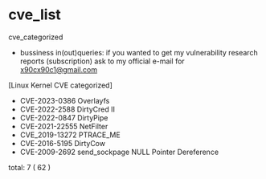 # cve_list
cve_categorized

* bussiness in(out)queries:
  if you wanted to get my vulnerability research reports (subscription) ask to my official e-mail for x90cx90c1@gmail.com


[Linux Kernel CVE categorized]

- CVE-2023-0386 Overlayfs
- CVE-2022-2588 DirtyCred II
- CVE-2022-0847 DirtyPipe
- CVE-2021-22555 NetFilter
- CVE_2019-13272 PTRACE_ME
- CVE-2016-5195 DirtyCow
- CVE-2009-2692 send_sockpage NULL Pointer Dereference
  
total: 7 ( 62 )

